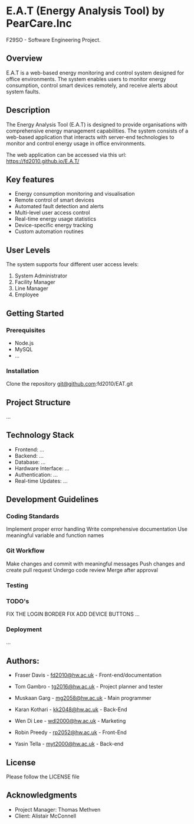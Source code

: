 # E.A.T (Energy Analysis Tool) by PearCare.Inc
F29SO - Software Engineering Project.

## Overview
E.A.T is a web-based energy monitoring and control system designed for office environments. The system enables users to monitor energy consumption, control smart devices remotely, and receive alerts about system faults.

## Description
The Energy Analysis Tool (E.A.T) is designed to provide organisations with comprehensive energy management capabilities. The system consists of a web-based application that interacts with server-end technologies to monitor and control energy usage in office environments.

The web application can be accessed via this url: https://fd2010.github.io/E.A.T/

## Key features

* Energy consumption monitoring and visualisation
* Remote control of smart devices
* Automated fault detection and alerts
* Multi-level user access control
* Real-time energy usage statistics
* Device-specific energy tracking
* Custom automation routines

## User Levels
The system supports four different user access levels:

1. System Administrator
2. Facility Manager
3. Line Manager
4. Employee

## Getting Started
### Prerequisites
* Node.js 
* MySQL
* ...

### Installation
Clone the repository
git@github.com:fd2010/EAT.git

## Project Structure
...

## Technology Stack

* Frontend: ...
* Backend: ...
* Database: ...
* Hardware Interface: ...
* Authentication: ...
* Real-time Updates: ...

## Development Guidelines
### Coding Standards

Implement proper error handling
Write comprehensive documentation
Use meaningful variable and function names

### Git Workflow

Make changes and commit with meaningful messages
Push changes and create pull request
Undergo code review
Merge after approval

### Testing

### TODO's

FIX THE LOGIN BORDER
FIX ADD DEVICE BUTTONS
...

### Deployment
...

## Authors:
* Fraser Davis - fd2010@hw.ac.uk - Front-end/documentation  
 
* Tom Gambro - tg2016@hw.ac.uk - Project planner and tester 

* Muskaan Garg - mg2058@hw.ac.uk - Main programmer

* Karan Kothari - kk2048@hw.ac.uk - Back-End 

* Wen Di Lee - wdl2000@hw.ac.uk - Marketing

* Robin Preedy - rp2052@hw.ac.uk - Front-End  

* Yasin Tella - myt2000@hw.ac.uk - Back-end  

## License
Please follow the LICENSE file

## Acknowledgments

* Project Manager: Thomas Methven
* Client: Alistair McConnell




 
